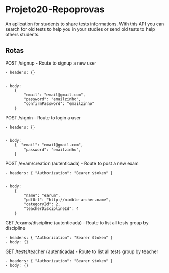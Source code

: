 # Projeto20-Repoprovas

An aplication for students to share tests informations. With this API you can search for old tests to help you in your studies
or send old tests to help others students.

## Rotas

POST /signup
    - Route to signup a new user 
    
    
    - headers: {}
    
    
    - body:
        {
            "email": "email@gmail.com",
            "password": "emailzinho",
            "confirmPassword": "emailzinho"
        }
        
        
 POST /signin
    - Route to login a user
    
    
    - headers: {}
    
    
    - body:
        {  "email": "email@gmail.com",
            "password": "emailzinho",
        }



POST /exam/creation (autenticada) - Route to post a new exam
    
    
    - headers: { "Authorization": "Bearer $token" }
    
    
    - body:
        {
            "name": "earum",
            "pdfUrl": "http://nimble-archer.name",
            "categoryId": 2,
            "teacherDisciplineId": 4
        }
        
        
        
 GET /exams/discipline (autenticada) - Route to list all tests group by discipline
 
 
    - headers: { "Authorization": "Bearer $token" }
    - body: {}

GET /tests/teacher (autenticada) - Route to list all tests group by teacher


    - headers: { "Authorization": "Bearer $token" }
    - body: {}
